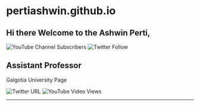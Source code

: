 # pertiashwin.github.io
Hi there Welcome to the Ashwin Perti,
---
![YouTube Channel Subscribers](https://img.shields.io/youtube/channel/subscribers/https://www.youtube.com/channel/UCSgzZYFit7q4_2HCEBzSCqQ?color=red&label=ashwin&logo=Ashwin%20Perti&logoColor=red&style=social)
![Twitter Follow](https://img.shields.io/twitter/follow/pertiashwin?style=flat-square)

Assistant Professor
--
Galgotia University Page

![Twitter URL](https://img.shields.io/twitter/url?label=Welcome%20to%20my%20Twitter&style=social&url=https%3A%2F%2Ftwitter.com%2Fpertiashwin)
![YouTube Video Views](https://img.shields.io/youtube/views/VsTjKfVgfNw?style=social)

---

